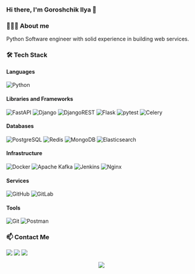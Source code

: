 ### Hi there, I'm Goroshchik Ilya 👋

### 👨🏻‍💻 About me

Python Software engineer with solid experience in building web services. </br>


### 🛠 Tech Stack

#### Languages
  ![Python](https://img.shields.io/badge/-Python-333333?style=flat&logo=python)
  
#### Libraries and Frameworks
 ![FastAPI](https://img.shields.io/badge/FastAPI-005571?style=for-the-badge&logo=fastapi)
 ![Django](https://img.shields.io/badge/-Django-333333??style=for-the-badge&logo=django&logoColor=white)
 ![DjangoREST](https://img.shields.io/badge/DJANGO-REST-ff1709?style=for-the-badge&logo=django&logoColor=white&color=ff1709&labelColor=gray)
 ![Flask](https://img.shields.io/badge/-Flask-333333?style=for-the-badge&logo=flask&logoColor=white)
 ![pytest](https://img.shields.io/badge/-pytest-333333?style=for-the-badge&logo=pytest&logoColor=white)
 ![Celery](https://img.shields.io/badge/celery-%23a9cc54.svg?style=for-the-badge&logo=celery&logoColor=ddf4a4)
   
#### Databases
  ![PostgreSQL](https://img.shields.io/badge/-PostgreSQL-333333?style=flat&logo=PostgreSQL)
  ![Redis](https://img.shields.io/badge/-Redis-333333?style=for-the-badge&logo=redis)
  ![MongoDB](https://img.shields.io/badge/-MongoDB-333333?style=for-the-badge&logo=mongodb)
  ![Elasticsearch](https://img.shields.io/badge/elasticsearch-%230377CC.svg?style=for-the-badge&logo=elasticsearch&logoColor=white)
  
#### Infrastructure
  ![Docker](https://img.shields.io/badge/docker-%230db7ed.svg?style=for-the-badge&logo=docker&logoColor=white)
  ![Apache Kafka](https://img.shields.io/badge/Apache%20Kafka-000?style=for-the-badge&logo=apachekafka)
  ![Jenkins](https://img.shields.io/badge/jenkins-%232C5263.svg?style=for-the-badge&logo=jenkins&logoColor=white)
  ![Nginx](https://img.shields.io/badge/nginx-%23009639.svg?style=for-the-badge&logo=nginx&logoColor=white)

#### Services
  ![GitHub](https://img.shields.io/badge/-GitHub-333333?style=for-the-badge&logo=github)
  ![GitLab](https://img.shields.io/badge/-GitLab-333333?style=for-the-badge&logo=gitlab)

#### Tools
  ![Git](https://img.shields.io/badge/-Git-333333?style=for-the-badge&logo=git)
  ![Postman](https://img.shields.io/badge/-Postman-333333?style=for-the-badge&logo=postman)

### :mailbox: Contact Me

<a href="https://www.linkedin.com/in/goooroshchik"><img src="https://img.shields.io/badge/-Goroshchik Ilya-0077B5?style=flat-square&logo=Linkedin&logoColor=white"/></a>
<a href="https://t.me/eeeelyaa"><img src="https://img.shields.io/badge/-@eeeelyaa-2CA5E0?style=flat-square&logo=telegram&logoColor=white"/></a>
<a href="mailto:goooroshchik@gmail.com"><img src="https://img.shields.io/badge/-gooroshchik@gmail.com-D14836?style=flat-square&logo=gmail&logoColor=white"/></a>

<p align="center"> <img src="https://komarev.com/ghpvc/?username=eeeelya&label=visitors&color=135429&style=flat"/> </p>
